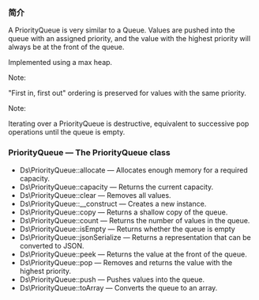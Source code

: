 ### 简介

A PriorityQueue is very similar to a Queue. Values are pushed into the queue with an assigned priority, and the value with the highest priority will always be at the front of the queue. 

Implemented using a max heap. 


Note: 

"First in, first out" ordering is preserved for values with the same priority. 



Note: 

Iterating over a PriorityQueue is destructive, equivalent to successive pop operations until the queue is empty. 

### PriorityQueue — The PriorityQueue class

* Ds\PriorityQueue::allocate — Allocates enough memory for a required capacity.
* Ds\PriorityQueue::capacity — Returns the current capacity.
* Ds\PriorityQueue::clear — Removes all values.
* Ds\PriorityQueue::__construct — Creates a new instance.
* Ds\PriorityQueue::copy — Returns a shallow copy of the queue.
* Ds\PriorityQueue::count — Returns the number of values in the queue.
* Ds\PriorityQueue::isEmpty — Returns whether the queue is empty
* Ds\PriorityQueue::jsonSerialize — Returns a representation that can be converted to JSON.
* Ds\PriorityQueue::peek — Returns the value at the front of the queue.
* Ds\PriorityQueue::pop — Removes and returns the value with the highest priority.
* Ds\PriorityQueue::push — Pushes values into the queue.
* Ds\PriorityQueue::toArray — Converts the queue to an array.